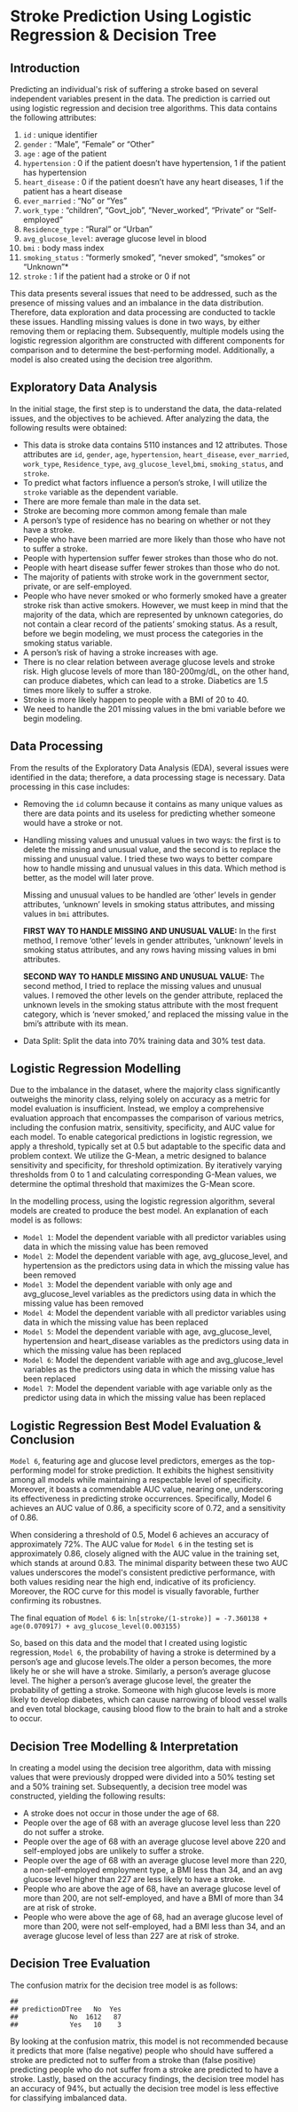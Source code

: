 # Stroke Prediction Using Logistic Regression & Decision Tree

## Introduction
Predicting an individual's risk of suffering a stroke based on several independent variables present in the data. The prediction is carried out using logistic regression and decision tree algorithms. This data contains the following attributes: 
1. `id` : unique identifier
2. `gender` : “Male”, “Female” or “Other”
3. `age` : age of the patient
4. `hypertension` : 0 if the patient doesn’t have hypertension, 1 if the patient has hypertension
5. `heart_disease` : 0 if the patient doesn’t have any heart diseases, 1 if the patient has a heart disease
6. `ever_married` : “No” or “Yes”
7. `work_type` : “children”, “Govt_job”, “Never_worked”, “Private” or “Self-employed”
8. `Residence_type` : “Rural” or “Urban”
9. `avg_glucose_level`: average glucose level in blood
10. `bmi` : body mass index
11. `smoking_status` : “formerly smoked”, “never smoked”, “smokes” or “Unknown”*
12. `stroke` : 1 if the patient had a stroke or 0 if not 

This data presents several issues that need to be addressed, such as the presence of missing values and an imbalance in the data distribution. Therefore, data exploration and data processing are conducted to tackle these issues. Handling missing values is done in two ways, by either removing them or replacing them. Subsequently, multiple models using the logistic regression algorithm are constructed with different components for comparison and to determine the best-performing model. Additionally, a model is also created using the decision tree algorithm.

## Exploratory Data Analysis
In the initial stage, the first step is to understand the data, the data-related issues, and the objectives to be achieved. After analyzing the data, the following results were obtained:
- This data is stroke data contains 5110 instances and 12 attributes. Those attributes are `id`, `gender`, `age`, `hypertension`, `heart_disease`, `ever_married`, `work_type`, `Residence_type`, `avg_glucose_level`,`bmi`, `smoking_status`, and `stroke`.
- To predict what factors influence a person’s stroke, I will utilize the `stroke` variable as the dependent variable.
- There are more female than male in the data set.
- Stroke are becoming more common among female than male
- A person’s type of residence has no bearing on whether or not they have a stroke.
- People who have been married are more likely than those who have not to suffer a stroke.
- People with hypertension suffer fewer strokes than those who do not.
- People with heart disease suffer fewer strokes than those who do not.
- The majority of patients with stroke work in the government sector, private, or are self-employed.
- People who have never smoked or who formerly smoked have a greater stroke risk than active smokers. However, we must keep in mind that the majority of the data, which are represented by unknown categories, do not contain a clear record of the patients’ smoking status. As a result, before we begin modeling, we must process the categories in the smoking status variable.
- A person’s risk of having a stroke increases with age.
- There is no clear relation between average glucose levels and stroke risk. High glucose levels of more than 180-200mg/dL, on the other hand, can produce diabetes, which can lead to a stroke. Diabetics are 1.5 times more likely to suffer a stroke.
- Stroke is more likely happen to people with a BMI of 20 to 40.
- We need to handle the 201 missing values in the bmi variable before we begin modeling.

## Data Processing
From the results of the Exploratory Data Analysis (EDA), several issues were identified in the data; therefore, a data processing stage is necessary. Data processing in this case includes:
- Removing the `id` column because it contains as many unique values as there are data points and its useless for predicting whether someone would have a stroke or not.
  
- Handling missing values and unusual values in two ways: the first is to delete the missing and unusual value, and the second is to replace the missing and unusual value. I tried these two ways to better compare how to handle missing and unusual values in this data. Which method is better, as the model will later prove.
  
    Missing and unusual values to be handled are ‘other’ levels in gender attributes, ‘unknown’ levels in smoking status attributes, and missing values in `bmi` attributes. 

    **FIRST WAY TO HANDLE MISSING AND UNUSUAL VALUE:** In the first method, I remove ‘other’ levels in gender attributes, ‘unknown’ levels in smoking status attributes, and any rows having missing values in bmi       attributes.

    **SECOND WAY TO HANDLE MISSING AND UNUSUAL VALUE:** The second method, I tried to replace the missing values and unusual values. I removed the other levels on the gender attribute, replaced the unknown           levels in the smoking status attribute with the most frequent category, which is ‘never smoked,’ and replaced the missing value in the bmi’s attribute with its mean.

- Data Split: Split the data into 70% training data and 30% test data.

## Logistic Regression Modelling
Due to the imbalance in the dataset, where the majority class significantly outweighs the minority class, relying solely on accuracy as a metric for model evaluation is insufficient. Instead, we employ a comprehensive evaluation approach that encompasses the comparison of various metrics, including the confusion matrix, sensitivity, specificity, and AUC value for each model. To enable categorical predictions in logistic regression, we apply a threshold, typically set at 0.5 but adaptable to the specific data and problem context. We utilize the G-Mean, a metric designed to balance sensitivity and specificity, for threshold optimization. By iteratively varying thresholds from 0 to 1 and calculating corresponding G-Mean values, we determine the optimal threshold that maximizes the G-Mean score.

In the modelling process, using the logistic regression algorithm, several models are created to produce the best model. An explanation of each model is as follows:
- `Model 1`: Model the dependent variable with all predictor variables using data in which the missing value has been removed
- `Model 2`: Model the dependent variable with age, avg_glucose_level, and hypertension as the predictors using data in which the missing value has been removed
- `Model 3`: Model the dependent variable with only age and avg_glucose_level variables as the predictors using data in which the missing value has been removed
- `Model 4`: Model the dependent variable with all predictor variables using data in which the missing value has been replaced
- `Model 5`: Model the dependent variable with age, avg_glucose_level, hypertension and heart_disease variables as the predictors using data in which the missing value has been replaced
- `Model 6`: Model the dependent variable with age and avg_glucose_level variables as the predictors using data in which the missing value has been replaced
- `Model 7`: Model the dependent variable with age variable only as the predictor using data in which the missing value has been replaced
  
## Logistic Regression Best Model Evaluation & Conclusion
`Model 6`, featuring age and glucose level predictors, emerges as the top-performing model for stroke prediction. It exhibits the highest sensitivity among all models while maintaining a respectable level of specificity. Moreover, it boasts a commendable AUC value, nearing one, underscoring its effectiveness in predicting stroke occurrences. Specifically, Model 6 achieves an AUC value of 0.86, a specificity score of 0.72, and a sensitivity of 0.86.

When considering a threshold of 0.5, Model 6 achieves an accuracy of approximately 72%. The AUC value for `Model 6` in the testing set is approximately 0.86, closely aligned with the AUC value in the training set, which stands at around 0.83. The minimal disparity between these two AUC values underscores the model's consistent predictive performance, with both values residing near the high end, indicative of its proficiency. Moreover, the ROC curve for this model is visually favorable, further confirming its robustnes.

The final equation of `Model 6` is:
`ln[stroke/(1-stroke)] = -7.360138 + age(0.070917) + avg_glucose_level(0.003155)`

So, based on this data and the model that I created using logistic regression, `Model 6`, the probability of having a stroke is determined by a person’s age and glucose levels.The older a person becomes, the more likely he or she will have a stroke. Similarly, a person’s average glucose level. The higher a person’s average glucose level, the greater the probability of getting a stroke. Someone with high glucose levels is more likely to develop diabetes, which can cause narrowing of blood vessel walls and even total blockage, causing blood flow to the brain to halt and a stroke to occur.

## Decision Tree Modelling & Interpretation
In creating a model using the decision tree algorithm, data with missing values that were previously dropped were divided into a 50% testing set and a 50% training set. Subsequently, a decision tree model was constructed, yielding the following results:
- A stroke does not occur in those under the age of 68.
- People over the age of 68 with an average glucose level less than 220 do not suffer a stroke.
- People over the age of 68 with an average glucose level above 220 and self-employed jobs are unlikely to suffer a stroke.
- People over the age of 68 with an average glucose level more than 220, a non-self-employed employment type, a BMI less than 34, and an avg glucose level higher than 227 are less likely to have a stroke.
- People who are above the age of 68, have an average glucose level of more than 200, are not self-employed, and have a BMI of more than 34 are at risk of stroke.
- People who were above the age of 68, had an average glucose level of more than 200, were not self-employed, had a BMI less than 34, and an average glucose level of less than 227 are at risk of stroke.

## Decision Tree Evaluation
The confusion matrix for the decision tree model is as follows:
```
##                
## predictionDTree   No  Yes
##             No  1612   87
##             Yes   10    3
```
By looking at the confusion matrix, this model is not recommended because it predicts that more (false negative) people who should have suffered a stroke are predicted not to suffer from a stroke than (false positive) predicting people who do not suffer from a stroke are predicted to have a stroke. Lastly, based on the accuracy findings, the decision tree model has an accuracy of 94%, but actually the decision tree model is less effective for classifying imbalanced data.


